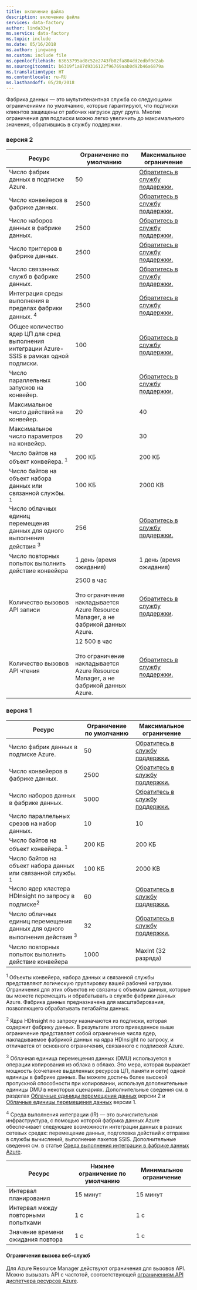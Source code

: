 ```yaml
---
title: включение файла
description: включение файла
services: data-factory
author: linda33wj
ms.service: data-factory
ms.topic: include
ms.date: 05/16/2018
ms.author: jingwang
ms.custom: include file
ms.openlocfilehash: 63653795ad8c52e2743fb02fa804dd2edbf0d2ab
ms.sourcegitcommit: b6319f1a87d9316122f96769aab0d92b46a6879a
ms.translationtype: HT
ms.contentlocale: ru-RU
ms.lasthandoff: 05/20/2018
---
```

Фабрика данных — это мультитенантная служба со следующими ограничениями по умолчанию, которые гарантируют, что подписки клиентов защищены от рабочих нагрузок друг друга. Многие ограничения для подписки можно легко увеличить до максимального значения, обратившись в службу поддержки.

### <a name="version-2"></a>версия 2

| Ресурс | Ограничение по умолчанию | Максимальное ограничение | 
| -------- | ------------- | ------------- | 
| Число фабрик данных в подписке Azure. | 50 | [Обратитесь в службу поддержки.](https://azure.microsoft.com/blog/2014/06/04/azure-limits-quotas-increase-requests/) |
| Число конвейеров в фабрике данных. | 2500 | [Обратитесь в службу поддержки.](https://azure.microsoft.com/blog/2014/06/04/azure-limits-quotas-increase-requests/) |
| Число наборов данных в фабрике данных. | 2500 | [Обратитесь в службу поддержки.](https://azure.microsoft.com/blog/2014/06/04/azure-limits-quotas-increase-requests/) |
| Число триггеров в фабрике данных. | 2500 | [Обратитесь в службу поддержки.](https://azure.microsoft.com/blog/2014/06/04/azure-limits-quotas-increase-requests/) |
| Число связанных служб в фабрике данных. | 2500 | [Обратитесь в службу поддержки.](https://azure.microsoft.com/blog/2014/06/04/azure-limits-quotas-increase-requests/) |
| Интеграция среды выполнения в пределах фабрики данных. <sup>4</sup> | 2500 | [Обратитесь в службу поддержки.](https://azure.microsoft.com/blog/2014/06/04/azure-limits-quotas-increase-requests/) |
| Общее количество ядер ЦП для сред выполнения интеграции Azure-SSIS в рамках одной подписки. | 100 | [Обратитесь в службу поддержки.](https://azure.microsoft.com/blog/2014/06/04/azure-limits-quotas-increase-requests/) |
| Число параллельных запусков на конвейер. | 100 | [Обратитесь в службу поддержки.](https://azure.microsoft.com/blog/2014/06/04/azure-limits-quotas-increase-requests/) |
| Максимальное число действий на конвейер. | 20 | 40 |
| Максимальное число параметров на конвейер. | 20 | 30 |
| Число байтов на объект конвейера. <sup>1</sup> | 200 КБ | 200 КБ |
| Число байтов на объект набора данных или связанной службы. <sup>1</sup> | 100 КБ | 2000 KB |
| Число облачных единиц перемещения данных для одного выполнения действия <sup>3</sup> | 256 | [Обратитесь в службу поддержки.](https://azure.microsoft.com/blog/2014/06/04/azure-limits-quotas-increase-requests/) |
| Число повторных попыток выполнить действие конвейера  | 1 день (время ожидания) | 1 день (время ожидания) |
| Количество вызовов API записи | 2500 в час<br/><br/> Это ограничение накладывается Azure Resource Manager, а не фабрикой данных Azure. | [Обратитесь в службу поддержки](https://azure.microsoft.com/blog/2014/06/04/azure-limits-quotas-increase-requests/). |
| Количество вызовов API чтения | 12 500 в час<br/><br/> Это ограничение накладывается Azure Resource Manager, а не фабрикой данных Azure. | [Обратитесь в службу поддержки.](https://azure.microsoft.com/blog/2014/06/04/azure-limits-quotas-increase-requests/) |


### <a name="version-1"></a>версия 1

| **Ресурс** | **Ограничение по умолчанию** | **Максимальное ограничение** |
| --- | --- | --- |
| Число фабрик данных в подписке Azure. |50 |[Обратитесь в службу поддержки.](https://azure.microsoft.com/blog/2014/06/04/azure-limits-quotas-increase-requests/) |
| Число конвейеров в фабрике данных. |2500 |[Обратитесь в службу поддержки.](https://azure.microsoft.com/blog/2014/06/04/azure-limits-quotas-increase-requests/) |
| Число наборов данных в фабрике данных. |5000 |[Обратитесь в службу поддержки.](https://azure.microsoft.com/blog/2014/06/04/azure-limits-quotas-increase-requests/) |
| Число параллельных срезов на набор данных. |10 |10 |
| Число байтов на объект конвейера. <sup>1</sup> |200 КБ |200 КБ |
| Число байтов на объект набора данных или связанной службы. <sup>1</sup> |100 КБ |2000 KB |
| Число ядер кластера HDInsight по запросу в подписке<sup>2</sup> |60 |[Обратитесь в службу поддержки.](https://azure.microsoft.com/blog/2014/06/04/azure-limits-quotas-increase-requests/) |
| Число облачных единиц перемещения данных для одного выполнения действия <sup>3</sup> |32 |[Обратитесь в службу поддержки.](https://azure.microsoft.com/blog/2014/06/04/azure-limits-quotas-increase-requests/) |
| Число повторных попыток выполнить действие конвейера  |1000 |MaxInt (32 разряда) |

<sup>1</sup> Объекты конвейера, набора данных и связанной службы представляют логическую группировку вашей рабочей нагрузки. Ограничения для этих объектов не связаны с объемом данных, которые вы можете перемещать и обрабатывать в службе фабрики данных Azure. Фабрика данных предназначена для масштабирования, позволяющего обрабатывать петабайты данных.

<sup>2</sup> Ядра HDInsight по запросу назначаются из подписки, которая содержит фабрику данных. В результате этого приведенное выше ограничение представляет собой ограничение числа ядер, накладываемое фабрикой данных на ядра HDInsight по запросу, и отличается от основного ограничения, связанного с подпиской Azure.

<sup>3</sup> Облачная единица перемещения данных (DMU) используется в операции копирования из облака в облако. Это мера, которая выражает мощность (сочетание выделенных ресурсов ЦП, памяти и сети) одной единицы в фабрике данных. Вы можете достичь более высокой пропускной способности при копировании, используя дополнительные единицы DMU в некоторых сценариях. Дополнительные сведения см. в разделах [Облачные единицы перемещения данных](../articles/data-factory/copy-activity-performance.md#cloud-data-movement-units) версии 2 и [Облачные единицы перемещения данных](../articles/data-factory/v1/data-factory-copy-activity-performance.md#cloud-data-movement-units) версии 1.

<sup>4</sup> Среда выполнения интеграции (IR) — это вычислительная инфраструктура, с помощью которой фабрика данных Azure обеспечивает следующие возможности интеграции данных в разных сетевых средах: перемещение данных, подготовка действий к отправке в службы вычислений, выполнение пакетов SSIS. Дополнительные сведения см. в статье [Среда выполнения интеграции в фабрике данных Azure](../articles/data-factory/concepts-integration-runtime.md).

| **Ресурс** | **Нижнее ограничение по умолчанию** | **Минимальное ограничение** |
| --- | --- | --- |
| Интервал планирования |15 минут |15 минут |
| Интервал между повторными попытками |1 с |1 с |
| Значение времени ожидания повтора |1 с |1 с |

#### <a name="web-service-call-limits"></a>Ограничения вызова веб-служб
Для Azure Resource Manager действуют ограничения для вызовов API. Можно вызывать API с частотой, соответствующей [ограничениям API диспетчера ресурсов Azure](../articles/azure-subscription-service-limits.md#resource-group-limits).
